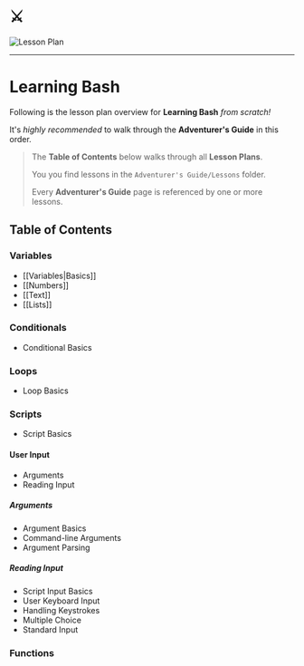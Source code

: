 # ⚔️

![Lesson Plan](LessonPlan.jpg)

---

# Learning Bash

Following is the lesson plan overview for **Learning Bash** _from scratch!_

It's _highly recommended_ to walk through the **Adventurer's Guide** in this order.

> The **Table of Contents** below walks through all **Lesson Plans**.
>
> You you find lessons in the `Adventurer's Guide/Lessons` folder.
> 
> Every **Adventurer's Guide** page is referenced by one or more lessons.

## Table of Contents

### Variables

- [[Variables|Basics]]
- [[Numbers]]
- [[Text]]
- [[Lists]]

### Conditionals

- Conditional Basics

### Loops

- Loop Basics

### Scripts

- Script Basics

#### User Input

- Arguments
- Reading Input

##### Arguments
- Argument Basics
- Command-line Arguments
- Argument Parsing

##### Reading Input
- Script Input Basics
-  User Keyboard Input
- Handling Keystrokes
- Multiple Choice
- Standard Input


### Functions
